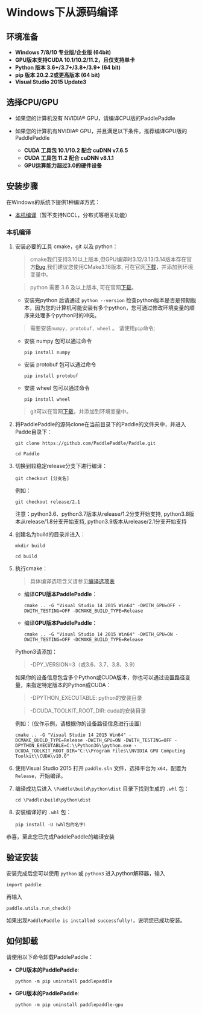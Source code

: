 # **Windows下从源码编译**

## 环境准备

* **Windows 7/8/10 专业版/企业版 (64bit)**
* **GPU版本支持CUDA 10.1/10.2/11.2，且仅支持单卡**
* **Python 版本 3.6+/3.7+/3.8+/3.9+ (64 bit)**
* **pip 版本 20.2.2或更高版本 (64 bit)**
* **Visual Studio 2015 Update3**

## 选择CPU/GPU

* 如果您的计算机没有 NVIDIA® GPU，请编译CPU版的PaddlePaddle

* 如果您的计算机有NVIDIA® GPU，并且满足以下条件，推荐编译GPU版的PaddlePaddle
    * **CUDA 工具包 10.1/10.2 配合 cuDNN v7.6.5**
    * **CUDA 工具包 11.2 配合 cuDNN v8.1.1**
    * **GPU运算能力超过3.0的硬件设备**

## 安装步骤

在Windows的系统下提供1种编译方式：

* [本机编译](#compile_from_host)（暂不支持NCCL，分布式等相关功能）

<a name="win_source"></a>
### <span id="compile_from_host">**本机编译**</span>

1. 安装必要的工具 cmake，git 以及 python：

    > cmake我们支持3.10以上版本,但GPU编译时3.12/3.13/3.14版本存在官方[Bug](https://cmake.org/pipermail/cmake/2018-September/068195.html),我们建议您使用CMake3.16版本, 可在官网[下载](https://cmake.org/download/)，并添加到环境变量中。

    > python 需要 3.6 及以上版本, 可在官网[下载](https://www.python.org/downloads/release/python-3610/)。

    * 安装完python 后请通过 `python --version` 检查python版本是否是预期版本，因为您的计算机可能安装有多个python，您可通过修改环境变量的顺序来处理多个python时的冲突。

    > 需要安装`numpy, protobuf, wheel` 。 请使用`pip`命令;

    * 安装 numpy 包可以通过命令
        ```
        pip install numpy
        ```
    * 安装 protobuf 包可以通过命令
        ```
        pip install protobuf
        ```
    * 安装 wheel 包可以通过命令
        ```
        pip install wheel
        ```

    > git可以在官网[下载](https://gitforwindows.org/)，并添加到环境变量中。

2. 将PaddlePaddle的源码clone在当前目录下的Paddle的文件夹中，并进入Padde目录下：

    ```
    git clone https://github.com/PaddlePaddle/Paddle.git
    ```
    ```
    cd Paddle
    ```

3. 切换到较稳定release分支下进行编译：

    ```
    git checkout [分支名]
    ```

    例如：

    ```
    git checkout release/2.1
    ```

    注意：python3.6、python3.7版本从release/1.2分支开始支持, python3.8版本从release/1.8分支开始支持, python3.9版本从release/2.1分支开始支持

4. 创建名为build的目录并进入：

    ```
    mkdir build
    ```
    ```
    cd build
    ```

5. 执行cmake：

    > 具体编译选项含义请参见[编译选项表](https://www.paddlepaddle.org.cn/documentation/docs/zh/develop/install/Tables.html#Compile)

    *  编译**CPU版本PaddlePaddle**：

        ```
        cmake .. -G "Visual Studio 14 2015 Win64" -DWITH_GPU=OFF -DWITH_TESTING=OFF -DCMAKE_BUILD_TYPE=Release
        ```

    *  编译**GPU版本PaddlePaddle**：

        ```
        cmake .. -G "Visual Studio 14 2015 Win64" -DWITH_GPU=ON -DWITH_TESTING=OFF -DCMAKE_BUILD_TYPE=Release
        ```

    Python3请添加：

    > -DPY_VERSION=3（或3.6、3.7、3.8、3.9）

    如果你的设备信息包含多个Python或CUDA版本，你也可以通过设置路径变量，来指定特定版本的Python或CUDA：

    > -DPYTHON_EXECUTABLE: python的安装目录

    > -DCUDA_TOOLKIT_ROOT_DIR: cuda的安装目录

    例如：（仅作示例，请根据你的设备路径信息进行设置）

    ```
    cmake .. -G "Visual Studio 14 2015 Win64" -DCMAKE_BUILD_TYPE=Release -DWITH_GPU=ON -DWITH_TESTING=OFF -DPYTHON_EXECUTABLE=C:\\Python36\\python.exe -DCUDA_TOOLKIT_ROOT_DIR="C:\\Program Files\\NVIDIA GPU Computing Toolkit\\CUDA\v10.0"
    ```

6. 使用Visual Studio 2015 打开 `paddle.sln` 文件，选择平台为 `x64`，配置为 `Release`，开始编译。

7. 编译成功后进入 `\Paddle\build\python\dist` 目录下找到生成的 `.whl` 包：

    ```
    cd \Paddle\build\python\dist
    ```

8. 安装编译好的 `.whl` 包：

    ```
    pip install -U（whl包的名字）
    ```

恭喜，至此您已完成PaddlePaddle的编译安装

## **验证安装**
安装完成后您可以使用 `python` 或 `python3` 进入python解释器，输入
```
import paddle
```
再输入
```
paddle.utils.run_check()
```

如果出现`PaddlePaddle is installed successfully!`，说明您已成功安装。

## **如何卸载**
请使用以下命令卸载PaddlePaddle：

* **CPU版本的PaddlePaddle**:
    ```
    python -m pip uninstall paddlepaddle
    ```

* **GPU版本的PaddlePaddle**:
    ```
    python -m pip uninstall paddlepaddle-gpu
    ```
